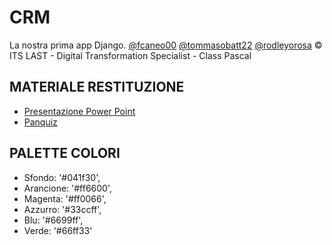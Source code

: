 # CRM

La nostra prima app Django. [@fcaneo00](https://github.com/fcaneo00) [@tommasobatt22](https://github.com/tommasobatt22) [@rodleyorosa](https://github.com/rodleyorosa)
&copy; ITS LAST - Digital Transformation Specialist - Class Pascal

## MATERIALE RESTITUZIONE
- [Presentazione Power Point](https://docs.google.com/presentation/d/1KIH_0bbIELhPwz_2dsjzJqGYLVacM_vXG7f3giE09uY/edit?usp=sharing)
- [Panquiz](https://app.panquiz.com/quizzes/play.html?id=ec38b9bc-45a0-4bb7-926b-7d67db1a6891)

## PALETTE COLORI

- Sfondo: '#041f30',
- Arancione: '#ff6600',
- Magenta: '#ff0066',
- Azzurro: '#33ccff',
- Blu: '#6699ff',
- Verde: '#66ff33'